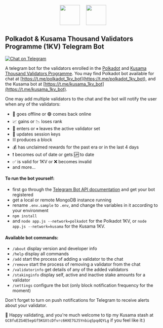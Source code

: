 <p align="center"><img width="65" src="https://raw.githubusercontent.com/kukabi/kusama-1kv-telegram-bot/main/readme_files/polkadot_white_over_pink.png">&nbsp;&nbsp;&nbsp;&nbsp;&nbsp;<img width="65" src="https://raw.githubusercontent.com/kukabi/kusama-1kv-telegram-bot/main/readme_files/kusama_canary_white_over_pink.png"></p>

## Polkadot & Kusama Thousand Validators Programme (1KV) Telegram Bot

[![Chat on Telegram](https://img.shields.io/badge/Chat%20on-Telegram-brightgreen.svg)](https://t.me/kusama_1kv_bot) 

A telegram bot for the validators enrolled in the [Polkadot](https://polkadot.network/supporting-decentralization-join-the-polkadot-thousand-validators-programme/) and [Kusama Thousand Validators Programme](https://polkadot.network/join-kusamas-thousand-validators-programme/). You may find Polkadot bot available for chat at [https://t.me/polkadot_1kv_bot](https://t.me/polkadot_1kv_bot), and the Kusama bot at [https://t.me/kusama_1kv_bot](https://t.me/kusama_1kv_bot).

One may add multiple validators to the chat and the bot will notify the user when any of the validators:

- 🔴 goes offline or 🟢 comes back online
- 📈 gains or 📉 loses rank
- 🚀 enters or ⏸ leaves the active validator set
- 🔑 updates session keys 
- ⛓ produces a block
- 💰 has unclaimed rewards for the past era or in the last 4 days
- ❗ becomes out of date or gets 🆙 to date
- ✅ is valid for 1KV or ❌ becomes invalid
- and more...

#### To run the bot yourself:

- first go through the [Telegram Bot API documentation](https://core.telegram.org/bots/api) and get your bot registered
- get a local or remote MongoDB instance running
- rename `.env.sample` to `.env`, and change the variables in it according to your environment
- `npm install`
- and `node app.js --network=polkadot` for the Polkadot 1KV, or `node app.js --network=kusama` for the Kusama 1KV.

#### Available bot commands:

- `/about` display version and developer info
- `/help` display all commands
- `/add` start the process of adding a validator to the chat
- `/remove` start the process of removing a validator from the chat
- `/validatorinfo` get details of any of the added validators
- `/stakinginfo` display self, active and inactive stake amounts for a validator
- `/settings` configure the bot (only block notification frequency for the moment)

Don't forget to turn on push notifications for Telegram to receive alerts about your validator.

🎉 Happy validating, and you're much welcome to tip my Kusama stash at `GC8fuEZG4E5epGf5KGXtcDfvrc6HXE7GJ5YnbiqSpqdQYLg` if you feel like it:)